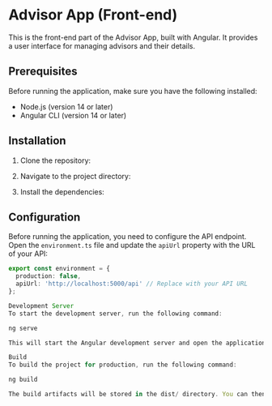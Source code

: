 # Advisor App (Front-end)

This is the front-end part of the Advisor App, built with Angular. It provides a user interface for managing advisors and their details.

## Prerequisites

Before running the application, make sure you have the following installed:

- Node.js (version 14 or later)
- Angular CLI (version 14 or later)

## Installation

1. Clone the repository:

2. Navigate to the project directory:

3. Install the dependencies:

## Configuration

Before running the application, you need to configure the API endpoint. Open the `environment.ts` file and update the `apiUrl` property with the URL of your API:

```typescript
export const environment = {
  production: false,
  apiUrl: 'http://localhost:5000/api' // Replace with your API URL
};

Development Server
To start the development server, run the following command:

ng serve

This will start the Angular development server and open the application in your default browser at http://localhost:4200/. The app will automatically reload if you make any changes to the source files.

Build
To build the project for production, run the following command:

ng build

The build artifacts will be stored in the dist/ directory. You can then deploy these files to a web server or hosting platform.